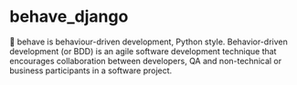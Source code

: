 # behave_django
🐍 behave is behaviour-driven development, Python style.  Behavior-driven development (or BDD) is an agile software development technique that encourages collaboration between developers, QA and non-technical or business participants in a software project.
